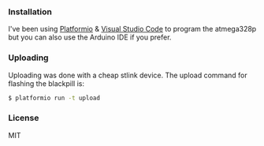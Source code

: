 ### Installation

I've been using [Platformio](https://platformio.org) & [Visual Studio Code](https://code.visualstudio.com) to program the atmega328p but you can also use the Arduino IDE if you prefer.

### Uploading

Uploading was done with a cheap stlink device. 
The upload command for flashing the blackpill is:

```sh
$ platformio run -t upload
```

### License

MIT
